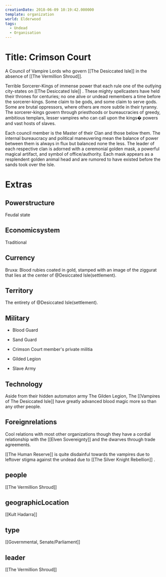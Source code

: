```yaml
---
creationDate: 2018-06-09 10:19:42.000000
template: organization
world: Elderwood
tags:
  - Undead
  - Organisation
---
```



# Title: Crimson Court

A Council of Vampire Lords who govern [[The Desiccated Isle]] in the absence of [[The Vermillion Shroud]].

Terrible Sorcerer-Kings of immense power that each rule one of the outlying city-states on [[The Desiccated Isle]] . These mighty spellcasters have held their thrones for centuries; no one alive or undead remembers a time before the sorcerer-kings. Some claim to be gods, and some claim to serve gods. Some are brutal oppressors, where others are more subtle in their tyranny. The sorcerer-kings govern through priesthoods or bureaucracies of greedy, ambitious templars, lesser vampires who can call upon the kings� powers and vast hosts of slaves.

Each council member is the Master of their Clan and those below them. The internal bureaucracy and political maneuvering mean the balance of power between them is always in flux but balanced none the less. The leader of each respective clan is adorned with a ceremonial golden mask, a powerful magical artifact, and symbol of office/authority. Each mask appears as a resplendent golden animal head and are rumored to have existed before the sands took over the Isle.

# Extras


## Powerstructure

Feudal state

## Economicsystem

Traditional

## Currency

Bruxa: Blood rubies coated in gold, stamped with an image of the ziggurat that lies at the center of @Desiccated Isle(settlement).

## Territory

The entirety of @Desiccated Isle(settlement).

## Military

- Blood Guard

- Sand Guard

- Crimson Court member's private militia

- Gilded Legion

- Slave Army

## Technology

Aside from their hidden automaton army The Gilden Legion, The [[Vampires of The Desiccated Isle]] have greatly advanced blood magic more so than any other people.

## Foreignrelations

Cool relations with most other organizations though they have a cordial relationship with the [[Elven Sovereignty]] and the dwarves through trade agreements.

[[The Human Reserve]] is quite disdainful towards the vampires due to leftover stigma against the undead due to [[The Silver Knight Rebellion]] .

## people

[[The Vermillion Shroud]]


## geographicLocation

[[Kult Hadarra]]

## type

[[Governmental, Senate/Parliament]]

## leader

[[The Vermillion Shroud]]
